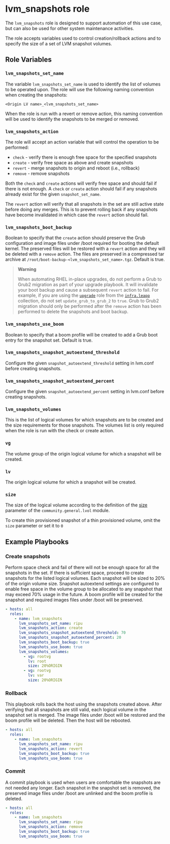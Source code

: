 # lvm_snapshots role

The `lvm_snapshots` role is designed to support automation of this use case, but can also be used for other system maintenance activities. 

The role accepts variables used to control creation/rollback actions and to specify the size of a set of LVM snapshot volumes.

## Role Variables

### `lvm_snapshots_set_name`

The variable `lvm_snapshots_set_name` is used to identify the list of volumes to be operated upon. The role will use the following naming convention when creating the snapshots:

`<Origin LV name>_<lvm_snapshots_set_name>`

When the role is run with a revert or remove action, this naming convention will be used to identify the snapshots to be merged or removed.

### `lvm_snapshots_action`

The role will accept an action variable that will control the operation to be performed:

- `check` - verify there is enough free space for the specified snapshots
- `create` - verify free space as above and create snapshots
- `revert` - merge snapshots to origin and reboot (i.e., rollback)
- `remove` - remove snapshots

Both the `check` and `create` actions will verify free space and should fail if there is not enough. A `check` or `create` action should fail if any snapshots already exist for the given `snapshot_set_name`.

The `revert` action will verify that all snapshots in the set are still active state before doing any merges. This is to prevent rolling back if any snapshots have become invalidated in which case the `revert` action should fail.

### `lvm_snapshots_boot_backup`

Boolean to specify that the `create` action should preserve the Grub configuration and image files under /boot required for booting the default kernel. The preserved files will be restored with a `revert` action and they will be deleted with a `remove` action. The files are preserved in a compressed tar archive at `/root/boot-backup-<lvm_snapshots_set_name>.tgz`. Default is true.

> **Warning**
>
> When automating RHEL in-place upgrades, do not perform a Grub to Grub2 migration as part of your upgrade playbook. It will invalidate your boot backup and cause a subsequent `revert` action to fail. For example, if you are using the [`upgrade`](https://github.com/redhat-cop/infra.leapp/tree/main/roles/upgrade#readme) role from the [`infra.leapp`](https://github.com/redhat-cop/infra.leapp) collection, do not set `update_grub_to_grub_2` to `true`. Grub to Grub2 migration should only be performed after the `remove` action has been performed to delete the snapshots and boot backup.

### `lvm_snapshots_use_boom`

Boolean to specify that a boom profile will be created to add a Grub boot entry for the snapshot set. Default is true.

### `lvm_snapshots_snapshot_autoextend_threshold`

Configure the given `snapshot_autoextend_threshold` setting in lvm.conf before creating snapshots.

### `lvm_snapshots_snapshot_autoextend_percent`

Configure the given `snapshot_autoextend_percent` setting in lvm.conf before creating snapshots.

### `lvm_snapshots_volumes`

This is the list of logical volumes for which snapshots are to be created and the size requirements for those snapshots. The volumes list is only required when the role is run with the check or create action.

### `vg`

The volume group of the origin logical volume for which a snapshot will be created.

### `lv`

The origin logical volume for which a snapshot will be created.

### `size`

The size of the logical volume according to the definition of the
[size](https://docs.ansible.com/ansible/latest/collections/community/general/lvol_module.html#parameter-size)
parameter of the `community.general.lvol` module.

To create thin provisioned snapshot of a thin provisioned volume, omit the `size` parameter or set it to `0`

## Example Playbooks

### Create snapshots

Perform space check and fail of there will not be enough space for all the snapshots in the set. If there is sufficient space, proceed to create snapshots for the listed logical volumes. Each snapshot will be sized to 20% of the origin volume size. Snapshot autoextend settings are configured to enable free space in the volume group to be allocated to any snapshot that may exceed 70% usage in the future. A boom profile will be created for the snapshot and required images files under /boot will be preserved.

```yaml
- hosts: all
  roles:
    - name: lvm_snapshots
      lvm_snapshots_set_name: ripu
      lvm_snapshots_action: create
      lvm_snapshots_snapshot_autoextend_threshold: 70
      lvm_snapshots_snapshot_autoextend_percent: 20
      lvm_snapshots_boot_backup: true
      lvm_snapshots_use_boom: true
      lvm_snapshots_volumes:
        - vg: rootvg
          lv: root
          size: 20%ORIGIN
        - vg: rootvg
          lv: var
          size: 20%ORIGIN
```

### Rollback

This playbook rolls back the host using the snapshots created above. After verifying that all snapshots are still valid, each logical volume in the snapshot set is merged. The image files under /boot will be restored and the boom profile will be deleted. Then the host will be rebooted.

```yaml
- hosts: all
  roles:
    - name: lvm_snapshots
      lvm_snapshots_set_name: ripu
      lvm_snapshots_action: revert
      lvm_snapshots_boot_backup: true
      lvm_snapshots_use_boom: true
```

### Commit

A commit playbook is used when users are comfortable the snapshots are not needed any longer. Each snapshot in the snapshot set is removed, the preserved image files under /boot are unlinked and the boom profile is deleted.

```yaml
- hosts: all
  roles:
    - name: lvm_snapshots
      lvm_snapshots_set_name: ripu
      lvm_snapshots_action: remove
      lvm_snapshots_boot_backup: true
      lvm_snapshots_use_boom: true
```
